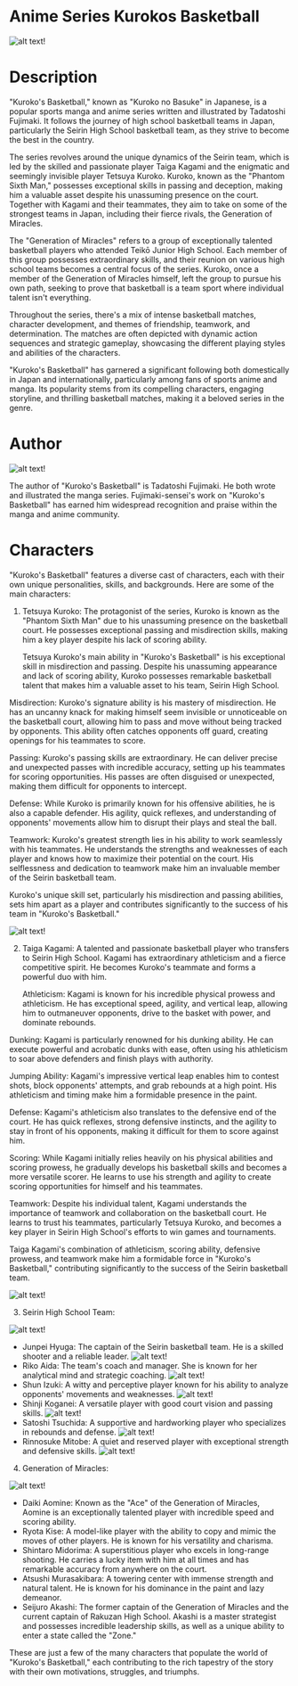 # Anime Series Kurokos Basketball

![alt text!](kuku.jpg)

# Description

"Kuroko's Basketball," known as "Kuroko no Basuke" in Japanese, is a popular sports manga and anime series written and illustrated by Tadatoshi Fujimaki. It follows the journey of high school basketball teams in Japan, particularly the Seirin High School basketball team, as they strive to become the best in the country.

The series revolves around the unique dynamics of the Seirin team, which is led by the skilled and passionate player Taiga Kagami and the enigmatic and seemingly invisible player Tetsuya Kuroko. Kuroko, known as the "Phantom Sixth Man," possesses exceptional skills in passing and deception, making him a valuable asset despite his unassuming presence on the court. Together with Kagami and their teammates, they aim to take on some of the strongest teams in Japan, including their fierce rivals, the Generation of Miracles.

The "Generation of Miracles" refers to a group of exceptionally talented basketball players who attended Teikō Junior High School. Each member of this group possesses extraordinary skills, and their reunion on various high school teams becomes a central focus of the series. Kuroko, once a member of the Generation of Miracles himself, left the group to pursue his own path, seeking to prove that basketball is a team sport where individual talent isn't everything.

Throughout the series, there's a mix of intense basketball matches, character development, and themes of friendship, teamwork, and determination. The matches are often depicted with dynamic action sequences and strategic gameplay, showcasing the different playing styles and abilities of the characters.

"Kuroko's Basketball" has garnered a significant following both domestically in Japan and internationally, particularly among fans of sports anime and manga. Its popularity stems from its compelling characters, engaging storyline, and thrilling basketball matches, making it a beloved series in the genre.

# Author

![alt text!](Author.jpg)

The author of "Kuroko's Basketball" is Tadatoshi Fujimaki. He both wrote and illustrated the manga series. Fujimaki-sensei's work on "Kuroko's Basketball" has earned him widespread recognition and praise within the manga and anime community.

# Characters

"Kuroko's Basketball" features a diverse cast of characters, each with their own unique personalities, skills, and backgrounds. Here are some of the main characters:

1. Tetsuya Kuroko: The protagonist of the series, Kuroko is known as the "Phantom Sixth Man" due to his unassuming presence on the basketball court. He possesses exceptional passing and misdirection skills, making him a key player despite his lack of scoring ability.

   Tetsuya Kuroko's main ability in "Kuroko's Basketball" is his exceptional skill in misdirection and passing. Despite his unassuming appearance and lack of scoring ability, Kuroko possesses remarkable basketball talent that makes him a valuable asset to his team, Seirin High School.

Misdirection: Kuroko's signature ability is his mastery of misdirection. He has an uncanny knack for making himself seem invisible or unnoticeable on the basketball court, allowing him to pass and move without being tracked by opponents. This ability often catches opponents off guard, creating openings for his teammates to score.

Passing: Kuroko's passing skills are extraordinary. He can deliver precise and unexpected passes with incredible accuracy, setting up his teammates for scoring opportunities. His passes are often disguised or unexpected, making them difficult for opponents to intercept.

Defense: While Kuroko is primarily known for his offensive abilities, he is also a capable defender. His agility, quick reflexes, and understanding of opponents' movements allow him to disrupt their plays and steal the ball.

Teamwork: Kuroko's greatest strength lies in his ability to work seamlessly with his teammates. He understands the strengths and weaknesses of each player and knows how to maximize their potential on the court. His selflessness and dedication to teamwork make him an invaluable member of the Seirin basketball team.

Kuroko's unique skill set, particularly his misdirection and passing abilities, sets him apart as a player and contributes significantly to the success of his team in "Kuroko's Basketball."
  
![alt text!](tetsuya.jpg)

2. Taiga Kagami: A talented and passionate basketball player who transfers to Seirin High School. Kagami has extraordinary athleticism and a fierce competitive spirit. He becomes Kuroko's teammate and forms a powerful duo with him.

   Athleticism: Kagami is known for his incredible physical prowess and athleticism. He has exceptional speed, agility, and vertical leap, allowing him to outmaneuver opponents, drive to the basket with power, and dominate rebounds.

Dunking: Kagami is particularly renowned for his dunking ability. He can execute powerful and acrobatic dunks with ease, often using his athleticism to soar above defenders and finish plays with authority.

Jumping Ability: Kagami's impressive vertical leap enables him to contest shots, block opponents' attempts, and grab rebounds at a high point. His athleticism and timing make him a formidable presence in the paint.

Defense: Kagami's athleticism also translates to the defensive end of the court. He has quick reflexes, strong defensive instincts, and the agility to stay in front of his opponents, making it difficult for them to score against him.

Scoring: While Kagami initially relies heavily on his physical abilities and scoring prowess, he gradually develops his basketball skills and becomes a more versatile scorer. He learns to use his strength and agility to create scoring opportunities for himself and his teammates.

Teamwork: Despite his individual talent, Kagami understands the importance of teamwork and collaboration on the basketball court. He learns to trust his teammates, particularly Tetsuya Kuroko, and becomes a key player in Seirin High School's efforts to win games and tournaments.

Taiga Kagami's combination of athleticism, scoring ability, defensive prowess, and teamwork make him a formidable force in "Kuroko's Basketball," contributing significantly to the success of the Seirin basketball team.

![alt text!](ta.jpg)

3. Seirin High School Team:
   
![alt text!](seirin.jpg)
   
   - Junpei Hyuga: The captain of the Seirin basketball team. He is a skilled shooter and a reliable leader.
![alt text!](Junpelh.jpg)
   - Riko Aida: The team's coach and manager. She is known for her analytical mind and strategic coaching.
![alt text!](aida.jpg)
   - Shun Izuki: A witty and perceptive player known for his ability to analyze opponents' movements and weaknesses.
![alt text!](Shun.jpg)
   - Shinji Koganei: A versatile player with good court vision and passing skills.
![alt text!](Shinji.jpg)
   - Satoshi Tsuchida: A supportive and hardworking player who specializes in rebounds and defense.
![alt text!](satoshi.jpg)
   - Rinnosuke Mitobe: A quiet and reserved player with exceptional strength and defensive skills.
![alt text!](Rinnosuke.jpg)

4. Generation of Miracles:
   
![alt text!](GOM.jpg)

   - Daiki Aomine: Known as the "Ace" of the Generation of Miracles, Aomine is an exceptionally talented player with incredible speed and scoring ability.
   - Ryota Kise: A model-like player with the ability to copy and mimic the moves of other players. He is known for his versatility and charisma.
   - Shintaro Midorima: A superstitious player who excels in long-range shooting. He carries a lucky item with him at all times and has remarkable accuracy from anywhere on the court.
   - Atsushi Murasakibara: A towering center with immense strength and natural talent. He is known for his dominance in the paint and lazy demeanor.
   - Seijuro Akashi: The former captain of the Generation of Miracles and the current captain of Rakuzan High School. Akashi is a master strategist and possesses incredible leadership skills, as well as a unique ability to enter a state called the "Zone."

These are just a few of the many characters that populate the world of "Kuroko's Basketball," each contributing to the rich tapestry of the story with their own motivations, struggles, and triumphs.

